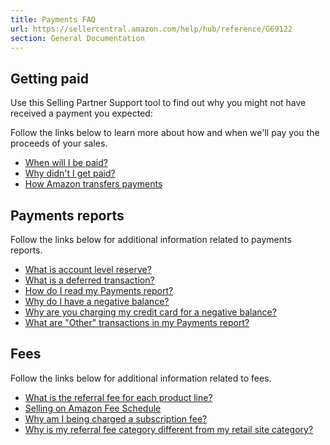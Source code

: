 ```yaml
---
title: Payments FAQ
url: https://sellercentral.amazon.com/help/hub/reference/G69122
section: General Documentation
---
```


## Getting paid

Use this Selling Partner Support tool to find out why you might not have
received a payment you expected:

Follow the links below to learn more about how and when we'll pay you the
proceeds of your sales.

  * [When will I be paid?](/gp/help/14911)
  * [Why didn't I get paid?](/gp/help/19301)
  * [How Amazon transfers payments](/gp/help/19321)

## Payments reports

Follow the links below for additional information related to payments reports.

  * [What is account level reserve?](/gp/help/G200136810)
  * [What is a deferred transaction?](/gp/help/GLRNLZDAKHDBBVBY)
  * [How do I read my Payments report?](/gp/help/14921)
  * [Why do I have a negative balance?](/gp/help/16261)
  * [Why are you charging my credit card for a negative balance?](/gp/help/16331)
  * [What are "Other" transactions in my Payments report?](/gp/help/16091)

## Fees

Follow the links below for additional information related to fees.

  * [What is the referral fee for each product line?](/gp/help/19281)
  * [Selling on Amazon Fee Schedule](/gp/help/200336920)
  * [Why am I being charged a subscription fee?](/gp/help/16251)
  * [Why is my referral fee category different from my retail site category?](/gp/help/UMAYEVLKPU8LMBN)

